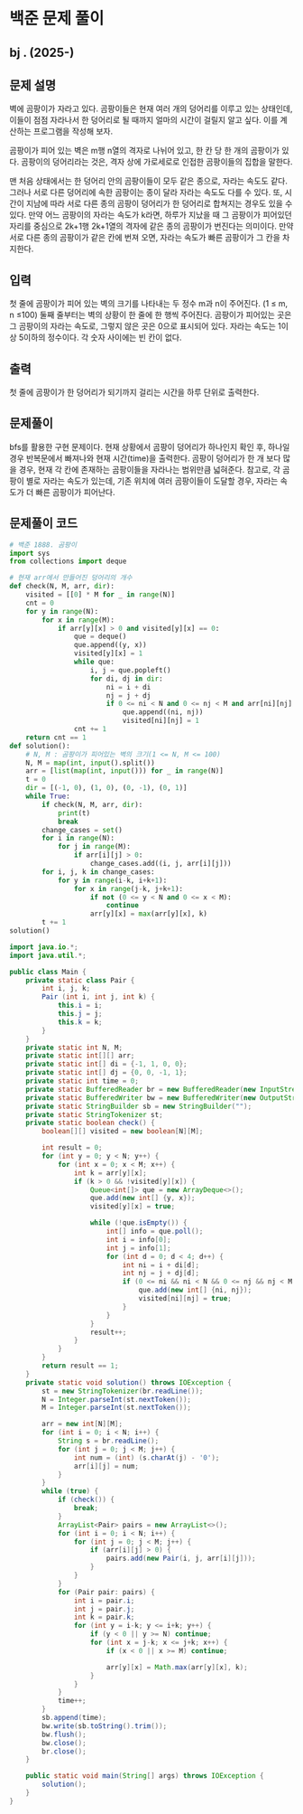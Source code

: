 # 백준 문제 풀이

## bj . (2025-)

## 문제 설명

벽에 곰팡이가 자라고 있다. 곰팡이들은 현재 여러 개의 덩어리를 이루고 있는 상태인데, 이들이 점점 자라나서 한 덩어리로 될 때까지 얼마의 시간이 걸릴지 알고 싶다. 이를 계산하는 프로그램을 작성해 보자.

곰팡이가 피어 있는 벽은 m행 n열의 격자로 나뉘어 있고, 한 칸 당 한 개의 곰팡이가 있다. 곰팡이의 덩어리라는 것은, 격자 상에 가로세로로 인접한 곰팡이들의 집합을 말한다.

맨 처음 상태에서는 한 덩어리 안의 곰팡이들이 모두 같은 종으로, 자라는 속도도 같다. 그러나 서로 다른 덩어리에 속한 곰팡이는 종이 달라 자라는 속도도 다를 수 있다. 또, 시간이 지남에 따라 서로 다른 종의 곰팡이 덩어리가 한 덩어리로 합쳐지는 경우도 있을 수 있다. 만약 어느 곰팡이의 자라는 속도가 k라면, 하루가 지났을 때 그 곰팡이가 피어있던 자리를 중심으로 2k+1행 2k+1열의 격자에 같은 종의 곰팡이가 번진다는 의미이다. 만약 서로 다른 종의 곰팡이가 같은 칸에 번져 오면, 자라는 속도가 빠른 곰팡이가 그 칸을 차지한다.

## 입력

첫 줄에 곰팡이가 피어 있는 벽의 크기를 나타내는 두 정수 m과 n이 주어진다. (1 ≤ m, n ≤100) 둘째 줄부터는 벽의 상황이 한 줄에 한 행씩 주어진다. 곰팡이가 피어있는 곳은 그 곰팡이의 자라는 속도로, 그렇지 않은 곳은 0으로 표시되어 있다. 자라는 속도는 1이상 5이하의 정수이다. 각 숫자 사이에는 빈 칸이 없다.

## 출력

첫 줄에 곰팡이가 한 덩어리가 되기까지 걸리는 시간을 하루 단위로 출력한다.

## 문제풀이

bfs를 활용한 구현 문제이다. 현재 상황에서 곰팡이 덩어리가 하나인지 확인 후, 하나일 경우 반복문에서 빠져나와 현재 시간(time)을 출력한다. 곰팡이 덩어리가 한 개 보다 많을 경우, 현재 각 칸에 존재하는 곰팡이들을 자라나는 범위만큼 넓혀준다. 참고로, 각 곰팡이 별로 자라는 속도가 있는데, 기존 위치에 여러 곰팡이들이 도달할 경우, 자라는 속도가 더 빠른 곰팡이가 피어난다.

## 문제풀이 코드

```python
# 백준 1888. 곰팡이
import sys
from collections import deque

# 현재 arr에서 만들어진 덩어리의 개수
def check(N, M, arr, dir):
    visited = [[0] * M for _ in range(N)]
    cnt = 0
    for y in range(N):
        for x in range(M):
            if arr[y][x] > 0 and visited[y][x] == 0:
                que = deque()
                que.append((y, x))
                visited[y][x] = 1
                while que:
                    i, j = que.popleft()
                    for di, dj in dir:
                        ni = i + di
                        nj = j + dj
                        if 0 <= ni < N and 0 <= nj < M and arr[ni][nj] > 0 and visited[ni][nj] == 0:
                            que.append((ni, nj))
                            visited[ni][nj] = 1
                cnt += 1
    return cnt == 1
def solution():
    # N, M : 곰팡이가 피어있는 벽의 크기(1 <= N, M <= 100)
    N, M = map(int, input().split())
    arr = [list(map(int, input())) for _ in range(N)]
    t = 0
    dir = [(-1, 0), (1, 0), (0, -1), (0, 1)]
    while True:
        if check(N, M, arr, dir):
            print(t)
            break
        change_cases = set()
        for i in range(N):
            for j in range(M):
                if arr[i][j] > 0:
                    change_cases.add((i, j, arr[i][j]))
        for i, j, k in change_cases:
            for y in range(i-k, i+k+1):
                for x in range(j-k, j+k+1):
                    if not (0 <= y < N and 0 <= x < M):
                        continue
                    arr[y][x] = max(arr[y][x], k)
        t += 1
solution()
```

```java
import java.io.*;
import java.util.*;

public class Main {
    private static class Pair {
        int i, j, k;
        Pair (int i, int j, int k) {
            this.i = i;
            this.j = j;
            this.k = k;
        }
    }
    private static int N, M;
    private static int[][] arr;
    private static int[] di = {-1, 1, 0, 0};
    private static int[] dj = {0, 0, -1, 1};
    private static int time = 0;
    private static BufferedReader br = new BufferedReader(new InputStreamReader(System.in));
    private static BufferedWriter bw = new BufferedWriter(new OutputStreamWriter(System.out));
    private static StringBuilder sb = new StringBuilder("");
    private static StringTokenizer st;
    private static boolean check() {
        boolean[][] visited = new boolean[N][M];

        int result = 0;
        for (int y = 0; y < N; y++) {
            for (int x = 0; x < M; x++) {
                int k = arr[y][x];
                if (k > 0 && !visited[y][x]) {
                    Queue<int[]> que = new ArrayDeque<>();
                    que.add(new int[] {y, x});
                    visited[y][x] = true;

                    while (!que.isEmpty()) {
                        int[] info = que.poll();
                        int i = info[0];
                        int j = info[1];
                        for (int d = 0; d < 4; d++) {
                            int ni = i + di[d];
                            int nj = j + dj[d];
                            if (0 <= ni && ni < N && 0 <= nj && nj < M && arr[ni][nj] > 0 && !visited[ni][nj]) {
                                que.add(new int[] {ni, nj});
                                visited[ni][nj] = true;
                            }
                        }
                    }
                    result++;
                }
            }
        }
        return result == 1;
    }
    private static void solution() throws IOException {
        st = new StringTokenizer(br.readLine());
        N = Integer.parseInt(st.nextToken());
        M = Integer.parseInt(st.nextToken());

        arr = new int[N][M];
        for (int i = 0; i < N; i++) {
            String s = br.readLine();
            for (int j = 0; j < M; j++) {
                int num = (int) (s.charAt(j) - '0');
                arr[i][j] = num;
            }
        }
        while (true) {
            if (check()) {
                break;
            }
            ArrayList<Pair> pairs = new ArrayList<>();
            for (int i = 0; i < N; i++) {
                for (int j = 0; j < M; j++) {
                    if (arr[i][j] > 0) {
                        pairs.add(new Pair(i, j, arr[i][j]));
                    }
                }
            }
            for (Pair pair: pairs) {
                int i = pair.i;
                int j = pair.j;
                int k = pair.k;
                for (int y = i-k; y <= i+k; y++) {
                    if (y < 0 || y >= N) continue;
                    for (int x = j-k; x <= j+k; x++) {
                        if (x < 0 || x >= M) continue;

                        arr[y][x] = Math.max(arr[y][x], k);
                    }
                }
            }
            time++;
        }
        sb.append(time);
        bw.write(sb.toString().trim());
        bw.flush();
        bw.close();
        br.close();
    }

    public static void main(String[] args) throws IOException {
        solution();
    }
}
```
